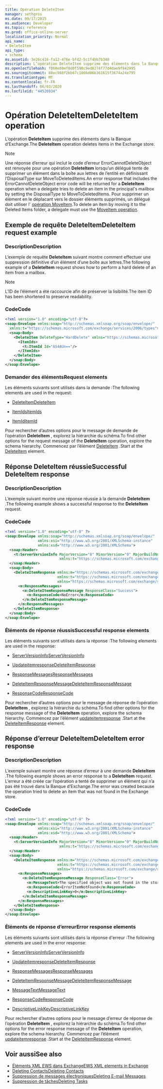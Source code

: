 ```yaml
---
title: Opération DeleteItem
manager: sethgros
ms.date: 09/17/2015
ms.audience: Developer
ms.topic: reference
ms.prod: office-online-server
localization_priority: Normal
api_name:
- DeleteItem
api_type:
- schema
ms.assetid: 3e26c416-fa12-476e-bfd2-5c1f4bb7b348
description: L’opération DeleteItem supprime des éléments dans la Banque d’Exchange.
ms.openlocfilehash: f068e08ef0d0f590c9ed8274f77d4dae9f942995
ms.sourcegitcommit: 88ec988f2bb67c1866d06b361615f3674a24e795
ms.translationtype: MT
ms.contentlocale: fr-FR
ms.lasthandoff: 06/03/2020
ms.locfileid: "44526934"
---
```

# <a name="deleteitem-operation"></a><span data-ttu-id="ce48c-103">Opération DeleteItem</span><span class="sxs-lookup"><span data-stu-id="ce48c-103">DeleteItem operation</span></span>

<span data-ttu-id="ce48c-104">L’opération **DeleteItem** supprime des éléments dans la Banque d’Exchange.</span><span class="sxs-lookup"><span data-stu-id="ce48c-104">The **DeleteItem** operation deletes items in the Exchange store.</span></span> 
  
> [!NOTE]
> <span data-ttu-id="ce48c-105">Une réponse d’erreur qui inclut le code d’erreur ErrorCannotDeleteObject est renvoyée pour une opération **DeleteItem** lorsqu’un délégué tente de supprimer un élément dans la boîte aux lettres de l’entité en définissant l’DisposalType sur MoveToDeletedItems.</span><span class="sxs-lookup"><span data-stu-id="ce48c-105">An error response that includes the ErrorCannotDeleteObject error code will be returned for a **DeleteItem** operation when a delegate tries to delete an item in the principal's mailbox by setting the DisposalType to MoveToDeletedItems.</span></span> <span data-ttu-id="ce48c-106">Pour supprimer un élément en le déplacant vers le dossier éléments supprimés, un délégué doit utiliser l' [opération MoveItem](moveitem-operation.md).</span><span class="sxs-lookup"><span data-stu-id="ce48c-106">To delete an item by moving it to the Deleted Items folder, a delegate must use the [MoveItem operation](moveitem-operation.md).</span></span> 
  
## <a name="deleteitem-request-example"></a><span data-ttu-id="ce48c-107">Exemple de requête DeleteItem</span><span class="sxs-lookup"><span data-stu-id="ce48c-107">DeleteItem request example</span></span>

### <a name="description"></a><span data-ttu-id="ce48c-108">Description</span><span class="sxs-lookup"><span data-stu-id="ce48c-108">Description</span></span>

<span data-ttu-id="ce48c-109">L’exemple de requête **DeleteItem** suivant montre comment effectuer une suppression définitive d’un élément d’une boîte aux lettres.</span><span class="sxs-lookup"><span data-stu-id="ce48c-109">The following example of a **DeleteItem** request shows how to perform a hard delete of an item from a mailbox.</span></span> 
  
> [!NOTE]
> <span data-ttu-id="ce48c-110">L’ID de l’élément a été raccourcie afin de préserver la lisibilité.</span><span class="sxs-lookup"><span data-stu-id="ce48c-110">The item ID has been shortened to preserve readability.</span></span> 
  
### <a name="code"></a><span data-ttu-id="ce48c-111">Code</span><span class="sxs-lookup"><span data-stu-id="ce48c-111">Code</span></span>

```XML
<?xml version="1.0" encoding="utf-8"?>
<soap:Envelope xmlns:soap="http://schemas.xmlsoap.org/soap/envelope/"
  xmlns:t="https://schemas.microsoft.com/exchange/services/2006/types">
  <soap:Body>
    <DeleteItem DeleteType="HardDelete" xmlns="https://schemas.microsoft.com/exchange/services/2006/messages">
      <ItemIds>
        <t:ItemId Id="AS4AUn=="/>
      </ItemIds>
    </DeleteItem>
  </soap:Body>
</soap:Envelope>
```

### <a name="request-elements"></a><span data-ttu-id="ce48c-112">Demander des éléments</span><span class="sxs-lookup"><span data-stu-id="ce48c-112">Request elements</span></span>

<span data-ttu-id="ce48c-113">Les éléments suivants sont utilisés dans la demande :</span><span class="sxs-lookup"><span data-stu-id="ce48c-113">The following elements are used in the request:</span></span>
  
- [<span data-ttu-id="ce48c-114">DeleteItem</span><span class="sxs-lookup"><span data-stu-id="ce48c-114">DeleteItem</span></span>](deleteitem.md)
    
- [<span data-ttu-id="ce48c-115">ItemIds</span><span class="sxs-lookup"><span data-stu-id="ce48c-115">ItemIds</span></span>](itemids.md)
    
- [<span data-ttu-id="ce48c-116">ItemId</span><span class="sxs-lookup"><span data-stu-id="ce48c-116">ItemId</span></span>](itemid.md)
    
<span data-ttu-id="ce48c-117">Pour rechercher d’autres options pour le message de demande de l’opération **DeleteItem** , explorez la hiérarchie du schéma.</span><span class="sxs-lookup"><span data-stu-id="ce48c-117">To find other options for the request message of the **DeleteItem** operation, explore the schema hierarchy.</span></span> <span data-ttu-id="ce48c-118">Commencez par l’élément [DeleteItem](deleteitem.md) .</span><span class="sxs-lookup"><span data-stu-id="ce48c-118">Start at the [DeleteItem](deleteitem.md) element.</span></span> 
  
## <a name="successful-deleteitem-response"></a><span data-ttu-id="ce48c-119">Réponse DeleteItem réussie</span><span class="sxs-lookup"><span data-stu-id="ce48c-119">Successful DeleteItem response</span></span>

### <a name="description"></a><span data-ttu-id="ce48c-120">Description</span><span class="sxs-lookup"><span data-stu-id="ce48c-120">Description</span></span>

<span data-ttu-id="ce48c-121">L’exemple suivant montre une réponse réussie à la demande **DeleteItem** .</span><span class="sxs-lookup"><span data-stu-id="ce48c-121">The following example shows a successful response to the **DeleteItem** request.</span></span> 
  
### <a name="code"></a><span data-ttu-id="ce48c-122">Code</span><span class="sxs-lookup"><span data-stu-id="ce48c-122">Code</span></span>

```XML
<?xml version="1.0" encoding="utf-8" ?>
<soap:Envelope xmlns:soap="http://schemas.xmlsoap.org/soap/envelope/" 
               xmlns:xsi="http://www.w3.org/2001/XMLSchema-instance" 
               xmlns:xsd="http://www.w3.org/2001/XMLSchema">
  <soap:Header>
    <t:ServerVersionInfo MajorVersion="8" MinorVersion="0" MajorBuildNumber="595" MinorBuildNumber="0" 
                         xmlns:t="https://schemas.microsoft.com/exchange/services/2006/types" />
  </soap:Header>
  <soap:Body>
    <DeleteItemResponse xmlns:m="https://schemas.microsoft.com/exchange/services/2006/messages" 
                        xmlns:t="https://schemas.microsoft.com/exchange/services/2006/types" 
                        xmlns="https://schemas.microsoft.com/exchange/services/2006/messages">
      <m:ResponseMessages>
        <m:DeleteItemResponseMessage ResponseClass="Success">
          <m:ResponseCode>NoError</m:ResponseCode>
        </m:DeleteItemResponseMessage>
      </m:ResponseMessages>
    </DeleteItemResponse>
  </soap:Body>
</soap:Envelope>
```

### <a name="successful-response-elements"></a><span data-ttu-id="ce48c-123">Éléments de réponse réussis</span><span class="sxs-lookup"><span data-stu-id="ce48c-123">Successful response elements</span></span>

<span data-ttu-id="ce48c-124">Les éléments suivants sont utilisés dans la réponse :</span><span class="sxs-lookup"><span data-stu-id="ce48c-124">The following elements are used in the response:</span></span>
  
- [<span data-ttu-id="ce48c-125">ServerVersionInfo</span><span class="sxs-lookup"><span data-stu-id="ce48c-125">ServerVersionInfo</span></span>](serverversioninfo.md)
    
- [<span data-ttu-id="ce48c-126">Updateitemresponse</span><span class="sxs-lookup"><span data-stu-id="ce48c-126">DeleteItemResponse</span></span>](deleteitemresponse.md)
    
- [<span data-ttu-id="ce48c-127">ResponseMessages</span><span class="sxs-lookup"><span data-stu-id="ce48c-127">ResponseMessages</span></span>](responsemessages.md)
    
- [<span data-ttu-id="ce48c-128">DeleteItemResponseMessage</span><span class="sxs-lookup"><span data-stu-id="ce48c-128">DeleteItemResponseMessage</span></span>](deleteitemresponsemessage.md)
    
- [<span data-ttu-id="ce48c-129">ResponseCode</span><span class="sxs-lookup"><span data-stu-id="ce48c-129">ResponseCode</span></span>](responsecode.md)
    
<span data-ttu-id="ce48c-130">Pour rechercher d’autres options pour le message de réponse de l’opération **DeleteItem** , explorez la hiérarchie du schéma.</span><span class="sxs-lookup"><span data-stu-id="ce48c-130">To find other options for the response message of the **DeleteItem** operation, explore the schema hierarchy.</span></span> <span data-ttu-id="ce48c-131">Commencez par l’élément [updateitemresponse](deleteitemresponse.md) .</span><span class="sxs-lookup"><span data-stu-id="ce48c-131">Start at the [DeleteItemResponse](deleteitemresponse.md) element.</span></span> 
  
## <a name="deleteitem-error-response"></a><span data-ttu-id="ce48c-132">Réponse d’erreur DeleteItem</span><span class="sxs-lookup"><span data-stu-id="ce48c-132">DeleteItem error response</span></span>

### <a name="description"></a><span data-ttu-id="ce48c-133">Description</span><span class="sxs-lookup"><span data-stu-id="ce48c-133">Description</span></span>

<span data-ttu-id="ce48c-134">L’exemple suivant montre une réponse d’erreur à une demande **DeleteItem** .</span><span class="sxs-lookup"><span data-stu-id="ce48c-134">The following example shows an error response to a **DeleteItem** request.</span></span> <span data-ttu-id="ce48c-135">L’erreur a été créée car l’opération a tenté de supprimer un élément qui n’a pas été trouvé dans la Banque d’Exchange.</span><span class="sxs-lookup"><span data-stu-id="ce48c-135">The error was created because the operation tried to delete an item that was not found in the Exchange store.</span></span> 
  
### <a name="code"></a><span data-ttu-id="ce48c-136">Code</span><span class="sxs-lookup"><span data-stu-id="ce48c-136">Code</span></span>

```XML
<?xml version="1.0" encoding="utf-8" ?>
<soap:Envelope xmlns:soap="http://schemas.xmlsoap.org/soap/envelope/" 
               xmlns:xsi="http://www.w3.org/2001/XMLSchema-instance" 
               xmlns:xsd="http://www.w3.org/2001/XMLSchema">
  <soap:Header>
    <t:ServerVersionInfo MajorVersion="8" MinorVersion="0" MajorBuildNumber="595" MinorBuildNumber="0" 
                         xmlns:t="https://schemas.microsoft.com/exchange/services/2006/types" />
  </soap:Header>
  <soap:Body>
    <DeleteItemResponse xmlns:m="https://schemas.microsoft.com/exchange/services/2006/messages" 
                        xmlns:t="https://schemas.microsoft.com/exchange/services/2006/types" 
                        xmlns="https://schemas.microsoft.com/exchange/services/2006/messages">
      <m:ResponseMessages>
        <m:DeleteItemResponseMessage ResponseClass="Error">
          <m:MessageText>The specified object was not found in the store.</m:MessageText>
          <m:ResponseCode>ErrorItemNotFound</m:ResponseCode>
          <m:DescriptiveLinkKey>0</m:DescriptiveLinkKey>
        </m:DeleteItemResponseMessage>
      </m:ResponseMessages>
    </DeleteItemResponse>
  </soap:Body>
</soap:Envelope>
```

### <a name="error-response-elements"></a><span data-ttu-id="ce48c-137">Éléments de réponse d’erreur</span><span class="sxs-lookup"><span data-stu-id="ce48c-137">Error response elements</span></span>

<span data-ttu-id="ce48c-138">Les éléments suivants sont utilisés dans la réponse d'erreur :</span><span class="sxs-lookup"><span data-stu-id="ce48c-138">The following elements are used in the error response:</span></span>
  
- [<span data-ttu-id="ce48c-139">ServerVersionInfo</span><span class="sxs-lookup"><span data-stu-id="ce48c-139">ServerVersionInfo</span></span>](serverversioninfo.md)
    
- [<span data-ttu-id="ce48c-140">Updateitemresponse</span><span class="sxs-lookup"><span data-stu-id="ce48c-140">DeleteItemResponse</span></span>](deleteitemresponse.md)
    
- [<span data-ttu-id="ce48c-141">ResponseMessages</span><span class="sxs-lookup"><span data-stu-id="ce48c-141">ResponseMessages</span></span>](responsemessages.md)
    
- [<span data-ttu-id="ce48c-142">DeleteItemResponseMessage</span><span class="sxs-lookup"><span data-stu-id="ce48c-142">DeleteItemResponseMessage</span></span>](deleteitemresponsemessage.md)
    
- [<span data-ttu-id="ce48c-143">MessageText</span><span class="sxs-lookup"><span data-stu-id="ce48c-143">MessageText</span></span>](messagetext.md)
    
- [<span data-ttu-id="ce48c-144">ResponseCode</span><span class="sxs-lookup"><span data-stu-id="ce48c-144">ResponseCode</span></span>](responsecode.md)
    
- [<span data-ttu-id="ce48c-145">DescriptiveLinkKey</span><span class="sxs-lookup"><span data-stu-id="ce48c-145">DescriptiveLinkKey</span></span>](descriptivelinkkey.md)
    
<span data-ttu-id="ce48c-146">Pour rechercher d’autres options pour le message d’erreur de réponse de l’opération **DeleteItem** , explorez la hiérarchie du schéma.</span><span class="sxs-lookup"><span data-stu-id="ce48c-146">To find other options for the error response message of the **DeleteItem** operation, explore the schema hierarchy.</span></span> <span data-ttu-id="ce48c-147">Commencez par l’élément [updateitemresponse](deleteitemresponse.md) .</span><span class="sxs-lookup"><span data-stu-id="ce48c-147">Start at the [DeleteItemResponse](deleteitemresponse.md) element.</span></span> 
  
## <a name="see-also"></a><span data-ttu-id="ce48c-148">Voir aussi</span><span class="sxs-lookup"><span data-stu-id="ce48c-148">See also</span></span>

- [<span data-ttu-id="ce48c-149">Éléments XML EWS dans Exchange</span><span class="sxs-lookup"><span data-stu-id="ce48c-149">EWS XML elements in Exchange</span></span>](ews-xml-elements-in-exchange.md)
- [<span data-ttu-id="ce48c-150">Deleting Contacts</span><span class="sxs-lookup"><span data-stu-id="ce48c-150">Deleting Contacts</span></span>](https://msdn.microsoft.com/library/fcc3dc84-cd3e-455e-a1a7-ae6921c9b588%28Office.15%29.aspx)  
- [<span data-ttu-id="ce48c-151">Suppression de messages électroniques</span><span class="sxs-lookup"><span data-stu-id="ce48c-151">Deleting E-mail Messages</span></span>](https://msdn.microsoft.com/library/c40f2f0b-dae0-412f-b716-727e8c0949b4%28Office.15%29.aspx) 
- [<span data-ttu-id="ce48c-152">Suppression de tâches</span><span class="sxs-lookup"><span data-stu-id="ce48c-152">Deleting Tasks</span></span>](https://msdn.microsoft.com/library/a3d7e25f-8a35-4901-b1d9-d31f418ab340%28Office.15%29.aspx)

